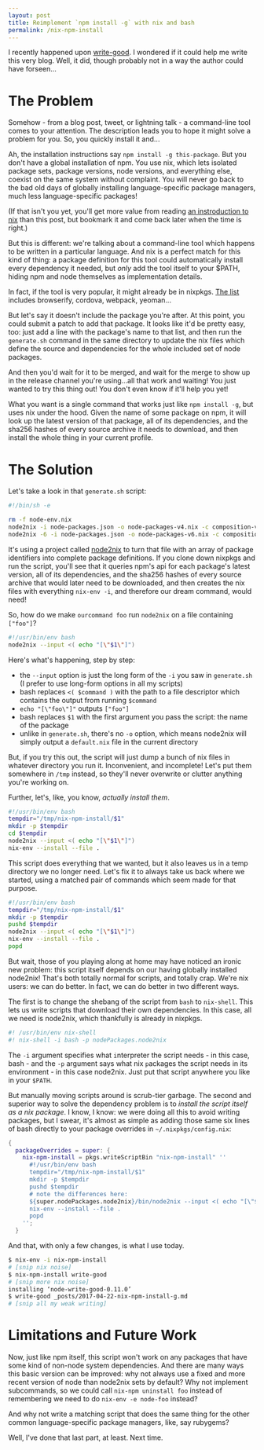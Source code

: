 ```yaml
---
layout: post
title: Reimplement `npm install -g` with nix and bash
permalink: /nix-npm-install
---
```


I recently happened upon [write-good](https://www.npmjs.com/package/write-good).  I wondered if it could help me write this very blog.  Well, it did, though probably not in a way the author could have forseen...

# The Problem
Somehow - from a blog post, tweet, or lightning talk - a command-line tool comes to your attention.  The description leads you to hope it might solve a problem for you.  So, you quickly install it and...

Ah, the installation instructions say `npm install -g this-package`.  But you don't have a global installation of npm.  You use nix, which lets isolated package sets, package versions, node versions, and everything else, coexist on the same system without complaint.  You will never go back to the bad old days of globally installing language-specific package managers, much less language-specific packages!

<aside>(If that isn't you yet, you'll get more value from reading <a href="https://nixos.org/nix/manual/#chap-introduction">an instroduction to nix</a> than this post, but bookmark it and come back later when the time is right.)</aside>

But this is different: we're talking about a command-line tool which happens to be written in a particular language.  And nix is a perfect match for this kind of thing: a package definition for this tool could automatically install every dependency it needed, but _only_ add the tool itself to your $PATH, hiding npm and node themselves as implementation details.

In fact, if the tool is very popular, it might already be in nixpkgs.  [The list](https://github.com/NixOS/nixpkgs/blob/master/pkgs/top-level/node-packages.json) includes browserify, cordova, webpack, yeoman...

But let's say it doesn't include the package you're after.  At this point, you could submit a patch to add that package.  It looks like it'd be pretty easy, too: just add a line with the package's name to that list, and then run the `generate.sh` command in the same directory to update the nix files which define the source and dependencies for the whole included set of node packages.

And then you'd wait for it to be merged, and wait for the merge to show up in the release channel you're using...all that work and waiting!  You just wanted to try this thing out!  You don't even know if it'll help you yet!

What you want is a single command that works just like `npm install -g`, but uses nix under the hood.  Given the name of some package on npm, it will look up the latest version of that package, all of its dependencies, and the sha256 hashes of every source archive it needs to download, and then install the whole thing in your current profile.

# The Solution

Let's take a look in that `generate.sh` script:

```bash
#!/bin/sh -e

rm -f node-env.nix
node2nix -i node-packages.json -o node-packages-v4.nix -c composition-v4.nix
node2nix -6 -i node-packages.json -o node-packages-v6.nix -c composition-v6.nix
```

It's using a project called [node2nix](https://github.com/svanderburg/node2nix) to turn that file with an array of package identifiers into complete package definitions.  If you clone down nixpkgs and run the script, you'll see that it queries npm's api for each package's latest version, all of its dependencies, and the sha256 hashes of every source archive that would later need to be downloaded, and then creates the nix files with everything `nix-env -i`, and therefore our dream command,  would need!

So, how do we make `ourcommand foo` run `node2nix` on a file containing `["foo"]`?

```bash
#!/usr/bin/env bash
node2nix --input <( echo "[\"$1\"]")
```

Here's what's happening, step by step:
- the `--input` option is just the long form of the `-i` you saw in `generate.sh` (I prefer to use long-form options in all my scripts)
- bash replaces `<( $command )` with the path to a file descriptor which contains the output from running `$command`
- `echo "[\"foo\"]"` outputs `["foo"]`
- bash replaces `$1` with the first argument you pass the script: the name of the package
- unlike in `generate.sh`, there's no `-o` option, which means node2nix will simply `o`utput a `default.nix` file in the current directory

But, if you try this out, the script will just dump a bunch of nix files in whatever directory you run it.  Inconvenient, and incomplete!  Let's put them somewhere in `/tmp` instead, so they'll never overwrite or clutter anything you're working on.

Further, let's, like, you know, _actually install them_.

```bash
#!/usr/bin/env bash
tempdir="/tmp/nix-npm-install/$1"
mkdir -p $tempdir
cd $tempdir
node2nix --input <( echo "[\"$1\"]")
nix-env --install --file .
```

This script does everything that we wanted, but it also leaves us in a temp directory we no longer need.  Let's fix it to always take us back where we started, using a matched pair of commands which seem made for that purpose.

```bash
#!/usr/bin/env bash
tempdir="/tmp/nix-npm-install/$1"
mkdir -p $tempdir
pushd $tempdir
node2nix --input <( echo "[\"$1\"]")
nix-env --install --file .
popd
```

But wait, those of you playing along at home may have noticed an ironic new problem: this script itself depends on our having globally installed node2nix!  That's both totally normal for scripts, and totally crap.  We're nix users: we can do better.  In fact, we can do better in two different ways.

The first is to change the shebang of the script from `bash` to `nix-shell`.  This lets us write scripts that download their own dependencies. In this case, all we need is node2nix, which thankfully is already in nixpkgs.

```bash
#! /usr/bin/env nix-shell
#! nix-shell -i bash -p nodePackages.node2nix
```

The `-i` argument specifies what `i`nterpreter the script needs - in this case, bash - and the `-p` argument says what nix `p`ackages the script needs in its environment - in this case node2nix.  Just put that script anywhere you like in your `$PATH`.

But manually moving scripts around is scrub-tier garbage.  The second and superior way to solve the dependency problem is to _install the script itself as a nix package_.  I know, I know: we were doing all this to avoid writing packages, but I swear, it's almost as simple as adding those same six lines of bash directly to your package overrides in `~/.nixpkgs/config.nix`:

```nix 
{
  packageOverrides = super: {
    nix-npm-install = pkgs.writeScriptBin "nix-npm-install" ''
      #!/usr/bin/env bash
      tempdir="/tmp/nix-npm-install/$1"
      mkdir -p $tempdir
      pushd $tempdir
      # note the differences here:
      ${super.nodePackages.node2nix}/bin/node2nix --input <( echo "[\"$1\"]")
      nix-env --install --file .
      popd
    ''; 
  }
```

And that, with only a few changes, is what I use today.

```bash
$ nix-env -i nix-npm-install
# [snip nix noise]
$ nix-npm-install write-good
# [snip more nix noise]
installing ‘node-write-good-0.11.0’
$ write-good _posts/2017-04-22-nix-npm-install-g.md
# [snip all my weak writing]
```

# Limitations and Future Work

Now, just like npm itself, this script won't work on any packages that have some kind of non-node system dependencies.  And there are many ways this basic version can be improved: why not always use a fixed and more recent version of node than node2nix sets by default? Why not implement subcommands, so we could call `nix-npm uninstall foo` instead of remembering we need to do `nix-env -e node-foo` instead?

And why not write a matching script that does the same thing for the other common language-specific package managers, like, say rubygems?

Well, I've done that last part, at least.  Next time.
